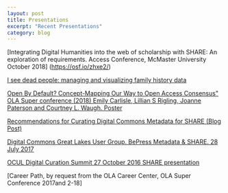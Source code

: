 ```yaml
---
layout: post
title: Presentations
excerpt: "Recent Presentations"
category: blog
---
```

[Integrating Digital Humanities into the web of scholarship with SHARE: An exploration of requirements. Access Conference, McMaster University October 2018] (https://osf.io/zhxe2/)

[I see dead people: managing and visualizing family history data](https://docs.google.com/presentation/d/1oDtuZz2VXov425Uu41EeVaSKJ5dJF_PkclGfEYH2QSE/edit?usp=sharing)

[Open By Default? Concept-Mapping Our Way to Open Access Consensus" OLA Super conference (2018) Emily Carlisle, Lillian S Rigling, Joanne Paterson and Courtney L. Waugh. Poster](http://works.bepress.com/joanne_paterson/46/)

[Recommendations for Curating Digital Commons Metadata for SHARE (Blog Post)](http://www.share-research.org/2017/08/recommendations-for-curating-digital-commons-metadata-for-share/)

[Digital Commons Great Lakes User Group. BePress Metadata & SHARE.  28 July 2017](https://bibliojo.wordpress.com/2017/08/01/curating-bepress-metadata-for-harvesting-by-share/)

[OCUL Digital Curation Summit 27 October 2016  SHARE presentation](https://docs.google.com/presentation/d/1dEYN255Ce4klYJhrFwOZnqHkNVeYilh1YllguraSbwk/edit?usp=sharing)

[Career Path, by request from the OLA Career Center, OLA Super Conference 2017and 2-18]
